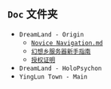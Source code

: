 ## `Doc` 文件夹
- `DreamLand - Origin`
   - [`Novice Navigation.md`](https://github.com/YingLunTown-DreamLand-Development-Group/DreamLand-YingLunTown/blob/main/Doc/DreamLand%20-%20Origin/Novice%20Navigation.md)
   - [`幻想乡服务器新手指南`](https://github.com/YingLunTown-DreamLand-Development-Group/DreamLand-YingLunTown/blob/main/Doc/DreamLand%20-%20Origin/%E5%B9%BB%E6%83%B3%E4%B9%A1%E6%9C%8D%E5%8A%A1%E5%99%A8%E6%96%B0%E6%89%8B%E6%8C%87%E5%8D%97.md)
   - [`授权证明`](https://github.com/YingLunTown-DreamLand/DreamLand-YingLunTown/blob/main/Doc/DreamLand%20-%20Origin/%E6%8E%88%E6%9D%83%E8%AF%81%E6%98%8E.md)
- `DreamLand - HoloPsychon`
- `YingLun Town - Main`